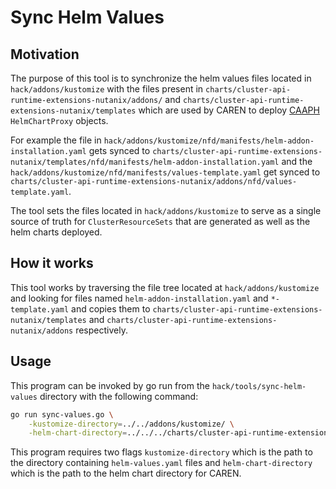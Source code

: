 <!--
 Copyright 2023 Nutanix. All rights reserved.
 SPDX-License-Identifier: Apache-2.0
 -->

# Sync Helm Values

## Motivation

The purpose of this tool is to synchronize the helm values files located in `hack/addons/kustomize` with the files
present in `charts/cluster-api-runtime-extensions-nutanix/addons/`
and `charts/cluster-api-runtime-extensions-nutanix/templates` which are used by CAREN to deploy
[CAAPH](https://github.com/kubernetes-sigs/cluster-api-addon-provider-helm) `HelmChartProxy` objects.

For example the file in `hack/addons/kustomize/nfd/manifests/helm-addon-installation.yaml` gets synced to
`charts/cluster-api-runtime-extensions-nutanix/templates/nfd/manifests/helm-addon-installation.yaml` and the
`hack/addons/kustomize/nfd/manifests/values-template.yaml` get synced to
`charts/cluster-api-runtime-extensions-nutanix/addons/nfd/values-template.yaml`.

The tool sets the files located in `hack/addons/kustomize` to serve as a single source of truth for
`ClusterResourceSets` that are generated as well as the helm charts deployed.

## How it works

This tool works by traversing the file tree located at `hack/addons/kustomize` and looking for files named
`helm-addon-installation.yaml` and `*-template.yaml` and copies them to
`charts/cluster-api-runtime-extensions-nutanix/templates` and
`charts/cluster-api-runtime-extensions-nutanix/addons` respectively.

## Usage

This program can be invoked by go run from the `hack/tools/sync-helm-values` directory with the following command:

```bash
go run sync-values.go \
    -kustomize-directory=../../addons/kustomize/ \
    -helm-chart-directory=../../../charts/cluster-api-runtime-extensions-nutanix/
```

This program requires two flags `kustomize-directory` which is the path to the directory containing `helm-values.yaml`
files and `helm-chart-directory` which is the path to the helm chart directory for CAREN.
